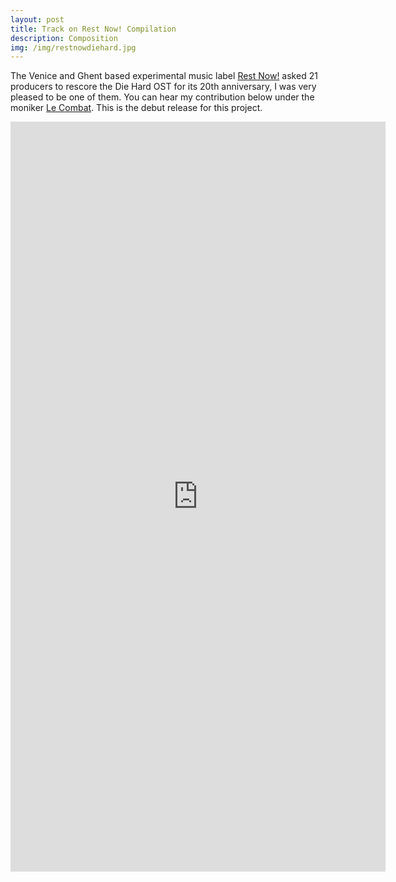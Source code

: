 ```yaml
---
layout: post
title: Track on Rest Now! Compilation
description: Composition
img: /img/restnowdiehard.jpg
---
```


The Venice and Ghent based experimental music label [Rest Now!](https://www.takearestnow.com/releases) asked 21 producers to rescore the Die Hard OST for its 20th anniversary, I was very pleased to be one of them. You can hear my contribution below under the moniker [Le Combat](https://en.wikipedia.org/wiki/Combat_(newspaper)). This is the debut release for this project.

<p align="center"><iframe style="border: 0; width: 600px; height: 1200px;" src="https://bandcamp.com/EmbeddedPlayer/album=2493063298/size=large/bgcol=333333/linkcol=0f91ff/package=1165367189/transparent=true/" seamless><a href="http://music.takearestnow.com/album/die-hard-rest-now-motion-picture-soundtrack">Die Hard (Rest Now! Motion Picture Soundtrack) by Various Artists</a></iframe>
